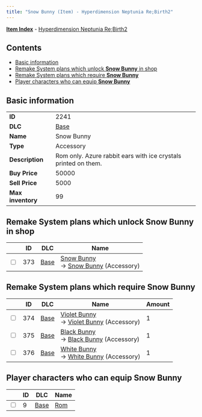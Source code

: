 ```yaml
---
title: "Snow Bunny (Item) - Hyperdimension Neptunia Re;Birth2"
---
```


[**Item Index**](/neptunia/rb2/item/index.html) - [Hyperdimension Neptunia Re;Birth2](/neptunia/rb2)

## Contents

- [Basic information](#basic-information)
- [Remake System plans which unlock **Snow Bunny** in shop](#remake-system-plans-which-unlock-snow-bunny-in-shop)
- [Remake System plans which require **Snow Bunny**](#remake-system-plans-which-require-snow-bunny)
- [Player characters who can equip **Snow Bunny**](#player-characters-who-can-equip-snow-bunny)

## Basic information

|   |   |
| -- | -- |
| **ID** | 2241 |
| **DLC** | [Base](/neptunia/rb2/dlc/0-base.html) |
| **Name** | Snow Bunny |
| **Type** | Accessory |
| **Description** | Rom only. Azure rabbit ears with ice crystals printed on them. |
| **Buy Price** | 50000 |
| **Sell Price** | 5000 |
| **Max inventory** | 99 |

## Remake System plans which unlock **Snow Bunny** in shop

|    | ID | DLC | Name |
| -- | -- | --- | ---- |
| <input type="checkbox" id="rb2-remake-0-373" class="trackbox" /> | 373 | [Base](/neptunia/rb2/dlc/0-base.html) | [Snow Bunny](/neptunia/rb2/remake/0-373-snow-bunny.html)<br />→ [Snow Bunny](/neptunia/rb2/item/0-2241-snow-bunny.html) (Accessory) |

## Remake System plans which require **Snow Bunny**

|    | ID | DLC | Name | Amount |
| -- | -- | --- | ---- | ------ |
| <input type="checkbox" id="rb2-remake-0-374" class="trackbox" /> | 374 | [Base](/neptunia/rb2/dlc/0-base.html) | [Violet Bunny](/neptunia/rb2/remake/0-374-violet-bunny.html)<br />→ [Violet Bunny](/neptunia/rb2/item/0-2242-violet-bunny.html) (Accessory) | 1 |
| <input type="checkbox" id="rb2-remake-0-375" class="trackbox" /> | 375 | [Base](/neptunia/rb2/dlc/0-base.html) | [Black Bunny](/neptunia/rb2/remake/0-375-black-bunny.html)<br />→ [Black Bunny](/neptunia/rb2/item/0-2243-black-bunny.html) (Accessory) | 1 |
| <input type="checkbox" id="rb2-remake-0-376" class="trackbox" /> | 376 | [Base](/neptunia/rb2/dlc/0-base.html) | [White Bunny](/neptunia/rb2/remake/0-376-white-bunny.html)<br />→ [White Bunny](/neptunia/rb2/item/0-2244-white-bunny.html) (Accessory) | 1 |

## Player characters who can equip **Snow Bunny**

|    | ID | DLC | Name |
| -- | -- | --- | ---- |
| <input type="checkbox" id="rb2-player-0-9" class="trackbox" /> | 9 | [Base](/neptunia/rb2/dlc/0-base.html) | [Rom](/neptunia/rb2/player/0-9-rom.html) |